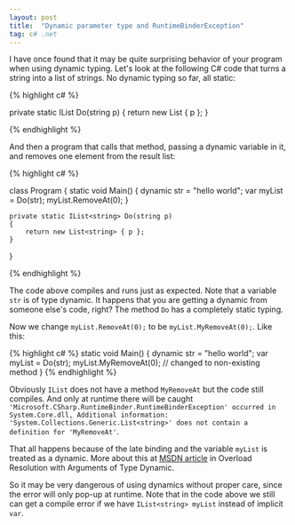 ```yaml
---
layout: post
title:  "Dynamic parameter type and RuntimeBinderException"
tag: c# .net
---
```


I have once found that it may be quite surprising behavior of your program when using dynamic typing. Let's look at the following C# code that turns a string into a list of strings. No dynamic typing so far, all static:

{% highlight c# %}

private static IList<string> Do(string p)
{
    return new List<string> { p };
}

{% endhighlight %}

And then a program that calls that method, passing a dynamic variable in it, and removes one element from the result list:

{% highlight c# %}

class Program
{
    static void Main()
    {
        dynamic str = "hello world";
        var myList = Do(str);
        myList.RemoveAt(0);
    }

    private static IList<string> Do(string p)
    {
        return new List<string> { p };
    }
}

{% endhighlight %}

The code above compiles and runs just as expected. Note that a variable `str` is of type dynamic. It happens that you are getting a dynamic from someone else's code, right? The method `Do` has a completely static typing.

Now we change `myList.RemoveAt(0);` to be `myList.MyRemoveAt(0);`. Like this:

{% highlight c# %}
static void Main()
{
    dynamic str = "hello world";
    var myList = Do(str);
    myList.MyRemoveAt(0); // changed to non-existing method
}
{% endhighlight %}

Obviously `IList` does not have a method `MyRemoveAt` but the code still compiles. And only at runtime there will be caught `'Microsoft.CSharp.RuntimeBinder.RuntimeBinderException' occurred in System.Core.dll, Additional information: 'System.Collections.Generic.List<string>' does not contain a definition for 'MyRemoveAt'`.

That all happens because of the late binding and the variable `myList` is treated as a dynamic. More about this at [MSDN article](https://msdn.microsoft.com/en-us/library/dd264736.aspx) in Overload Resolution with Arguments of Type Dynamic.

So it may be very dangerous of using dynamics without proper care, since the error will only pop-up at runtime. Note that in the code above we still can get a compile error if we have `IList<string> myList` instead of implicit `var`.